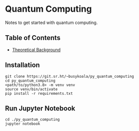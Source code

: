 # Quantum Computing

Notes to get started with quantum computing.

## Table of Contents
- [Theoretical Background](./quantum_computing/theoretical_background.ipynb)

## Installation

```
git clone https://git.sr.ht/~busykoala/py_quantum_computing
cd py_quantum_computing
<path/to/python3.8> -m venv venv
source venv/bin/activate
pip install -r requirements.txt
```

## Run Jupyter Notebook

```
cd ./py_quantum_computing
jupyter notebook
```
